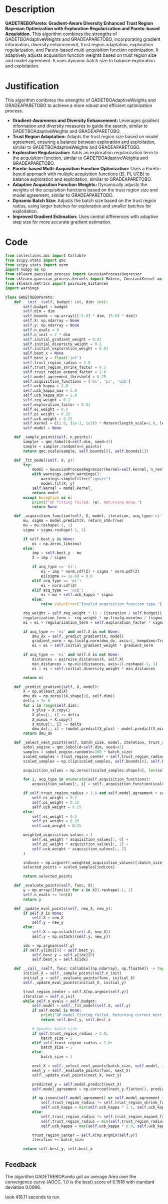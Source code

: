 # Description
**GADETREBOPareto: Gradient-Aware Diversity Enhanced Trust Region Bayesian Optimization with Exploration Regularization and Pareto-based Acquisition.** This algorithm combines the strengths of GADETBOAdaptiveWeights and GRADEAPARETOBO, incorporating gradient information, diversity enhancement, trust region adaptation, exploration regularization, and Pareto-based multi-acquisition function optimization. It adaptively adjusts acquisition function weights based on trust region size and model agreement. It uses dynamic batch size to balance exploration and exploitation.

# Justification
This algorithm combines the strengths of GADETBOAdaptiveWeights and GRADEAPARETOBO to achieve a more robust and efficient optimization process.

*   **Gradient-Awareness and Diversity Enhancement:** Leverages gradient information and diversity measures to guide the search, similar to GADETBOAdaptiveWeights and GRADEAPARETOBO.
*   **Trust Region Adaptation:** Adapts the trust region size based on model agreement, ensuring a balance between exploration and exploitation, similar to GADETBOAdaptiveWeights and GRADEAPARETOBO.
*   **Exploration Regularization:** Adds an exploration regularization term to the acquisition function, similar to GADETBOAdaptiveWeights and GRADEAPARETOBO.
*   **Pareto-based Multi-Acquisition Function Optimization:** Uses a Pareto-based approach with multiple acquisition functions (EI, PI, UCB) to balance exploration and exploitation, similar to GRADEAPARETOBO.
*   **Adaptive Acquisition Function Weights:** Dynamically adjusts the weights of the acquisition functions based on the trust region size and model agreement, similar to GRADEAPARETOBO.
*   **Dynamic Batch Size:** Adjusts the batch size based on the trust region radius, using larger batches for exploration and smaller batches for exploitation.
*   **Improved Gradient Estimation:** Uses central differences with adaptive step size for more accurate gradient estimation.

# Code
```python
from collections.abc import Callable
from scipy.stats import qmc
from scipy.stats import norm
import numpy as np
from sklearn.gaussian_process import GaussianProcessRegressor
from sklearn.gaussian_process.kernels import Matern, ConstantKernel as C
from sklearn.metrics import pairwise_distances
import warnings

class GADETREBOPareto:
    def __init__(self, budget: int, dim: int):
        self.budget = budget
        self.dim = dim
        self.bounds = np.array([[-5.0] * dim, [5.0] * dim])
        self.X: np.ndarray = None
        self.y: np.ndarray = None
        self.n_evals = 0
        self.n_init = 2 * dim
        self.initial_gradient_weight = 0.01
        self.initial_diversity_weight = 0.1
        self.initial_exploration_weight = 0.01
        self.best_x = None
        self.best_y = float('inf')
        self.trust_region_radius = 2.0
        self.trust_region_shrink_factor = 0.5
        self.trust_region_expand_factor = 2.0
        self.model_agreement_threshold = 0.75
        self.acquisition_functions = ['ei', 'pi', 'ucb']
        self.ucb_kappa = 2.0
        self.ucb_kappa_max = 5.0
        self.ucb_kappa_min = 1.0
        self.reg_weight = 0.1
        self.exploration_factor = 0.01
        self.ei_weight = 0.5
        self.pi_weight = 0.25
        self.ucb_weight = 0.25
        self.kernel = C(1.0, (1e-3, 1e3)) * Matern(length_scale=1.0, length_scale_bounds=(1e-2, 1e2), nu=1.5)
        self.model = None

    def _sample_points(self, n_points):
        sampler = qmc.Sobol(d=self.dim, seed=42)
        sample = sampler.random(n=n_points)
        return qmc.scale(sample, self.bounds[0], self.bounds[1])

    def _fit_model(self, X, y):
        try:
            model = GaussianProcessRegressor(kernel=self.kernel, n_restarts_optimizer=5, alpha=1e-5)
            with warnings.catch_warnings():
                warnings.simplefilter("ignore")
                model.fit(X, y)
            self.kernel = model.kernel_
            return model
        except Exception as e:
            print(f"GP fitting failed: {e}. Returning None.")
            return None

    def _acquisition_function(self, X, model, iteration, acq_type='ei'):
        mu, sigma = model.predict(X, return_std=True)
        mu = mu.reshape(-1, 1)
        sigma = sigma.reshape(-1, 1)

        if self.best_y is None:
            ei = np.zeros_like(mu)
        else:
            imp = self.best_y - mu
            Z = imp / sigma

            if acq_type == 'ei':
                ei = imp * norm.cdf(Z) + sigma * norm.pdf(Z)
                ei[sigma <= 1e-6] = 0.0
            elif acq_type == 'pi':
                ei = norm.cdf(Z)
            elif acq_type == 'ucb':
                ei = mu + self.ucb_kappa * sigma
            else:
                raise ValueError("Invalid acquisition function type.")

        reg_weight = self.reg_weight * (1 - (iteration / self.budget))
        regularization_term = -reg_weight * np.linalg.norm(mu / (sigma + 1e-6), axis=1, keepdims=True)**2
        ei = ei + regularization_term + self.exploration_factor * sigma

        if acq_type == 'ei' and self.X is not None:
            dmu_dx = self._predict_gradient(X, model)
            gradient_norm = np.linalg.norm(dmu_dx, axis=1, keepdims=True)
            ei = ei + self.initial_gradient_weight * gradient_norm

        if acq_type == 'ei' and self.X is not None:
            distances = pairwise_distances(X, self.X)
            min_distances = np.min(distances, axis=1).reshape(-1, 1)
            ei = ei + self.initial_diversity_weight * min_distances

        return ei

    def _predict_gradient(self, X, model):
        X = np.atleast_2d(X)
        dmu_dx = np.zeros((X.shape[0], self.dim))
        delta = 1e-6
        for i in range(self.dim):
            X_plus = X.copy()
            X_plus[:, i] += delta
            X_minus = X.copy()
            X_minus[:, i] -= delta
            dmu_dx[:, i] = (model.predict(X_plus) - model.predict(X_minus)) / (2 * delta)
        return dmu_dx

    def _select_next_points(self, batch_size, model, iteration, trust_region_center):
        sobol_engine = qmc.Sobol(d=self.dim, seed=42)
        samples = sobol_engine.random(n=100 * batch_size)
        scaled_samples = trust_region_center + self.trust_region_radius * (2 * samples - 1)
        scaled_samples = np.clip(scaled_samples, self.bounds[0], self.bounds[1])

        acquisition_values = np.zeros((scaled_samples.shape[0], len(self.acquisition_functions)))

        for i, acq_type in enumerate(self.acquisition_functions):
            acquisition_values[:, i] = self._acquisition_function(scaled_samples, model, iteration, acq_type).flatten()

        if self.trust_region_radius < 1.0 and self.model_agreement > self.model_agreement_threshold:
            self.ei_weight = 0.7
            self.pi_weight = 0.15
            self.ucb_weight = 0.15
        else:
            self.ei_weight = 0.5
            self.pi_weight = 0.25
            self.ucb_weight = 0.25

        weighted_acquisition_values = (
            self.ei_weight * acquisition_values[:, 0] +
            self.pi_weight * acquisition_values[:, 1] +
            self.ucb_weight * acquisition_values[:, 2]
        )

        indices = np.argsort(-weighted_acquisition_values)[:batch_size]
        selected_points = scaled_samples[indices]

        return selected_points

    def _evaluate_points(self, func, X):
        y = np.array([func(x) for x in X]).reshape(-1, 1)
        self.n_evals += len(X)
        return y

    def _update_eval_points(self, new_X, new_y):
        if self.X is None:
            self.X = new_X
            self.y = new_y
        else:
            self.X = np.vstack((self.X, new_X))
            self.y = np.vstack((self.y, new_y))

        idx = np.argmin(self.y)
        if self.y[idx][0] < self.best_y:
            self.best_y = self.y[idx][0]
            self.best_x = self.X[idx]

    def __call__(self, func: Callable[[np.ndarray], np.float64]) -> tuple[np.float64, np.array]:
        initial_X = self._sample_points(self.n_init)
        initial_y = self._evaluate_points(func, initial_X)
        self._update_eval_points(initial_X, initial_y)

        trust_region_center = self.X[np.argmin(self.y)]
        iteration = self.n_init
        while self.n_evals < self.budget:
            self.model = self._fit_model(self.X, self.y)
            if self.model is None:
                print("GP model fitting failed. Returning current best.")
                return self.best_y, self.best_x

            # Dynamic batch size
            if self.trust_region_radius > 2.0:
                batch_size = 5
            elif self.trust_region_radius > 1.0:
                batch_size = 3
            else:
                batch_size = 1

            next_X = self._select_next_points(batch_size, self.model, iteration, trust_region_center)
            next_y = self._evaluate_points(func, next_X)
            self._update_eval_points(next_X, next_y)

            predicted_y = self.model.predict(next_X)
            self.model_agreement = np.corrcoef(next_y.flatten(), predicted_y.flatten())[0, 1]

            if np.isnan(self.model_agreement) or self.model_agreement < self.model_agreement_threshold:
                self.trust_region_radius *= self.trust_region_shrink_factor
                self.ucb_kappa = min(self.ucb_kappa * 1.1, self.ucb_kappa_max)
            else:
                self.trust_region_radius *= self.trust_region_expand_factor
                self.trust_region_radius = min(self.trust_region_radius, 5.0)
                self.ucb_kappa = max(self.ucb_kappa * 0.9, self.ucb_kappa_min)

            trust_region_center = self.X[np.argmin(self.y)]
            iteration += batch_size

        return self.best_y, self.best_x
```
## Feedback
 The algorithm GADETREBOPareto got an average Area over the convergence curve (AOCC, 1.0 is the best) score of 0.1516 with standard deviation 0.0996.

took 418.11 seconds to run.